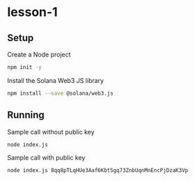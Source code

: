 # lesson-1

## Setup

Create a Node project

```zsh
npm init -y
```

Install the Solana Web3 JS library

```zsh
npm install --save @solana/web3.js
```

## Running

Sample call without public key

```zsh
node index.js
```

Sample call with public key

```zsh
node index.js 8qq8pTLqHUe3Aaf6KbtSgq73ZnbUqnMnEncPjDzaK3Vp
```
